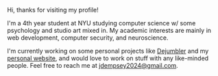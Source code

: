 Hi, thanks for visiting my profile!

I'm a 4th year student at NYU studying computer science w/ some psychology and studio art mixed in. My academic interests are mainly in web development, computer security, and neuroscience.

I'm currently working on some personal projects like [Dejumbler](https://github.com/anpanring/dejumbler) and my [personal website](https://github.com/anpanring/jack-site), and would love to work on stuff with any like-minded people. Feel free to reach me at <jdempsey2024@gmail.com>.

<!--
**anpanring/anpanring** is a ✨ _special_ ✨ repository because its `README.md` (this file) appears on your GitHub profile.

Here are some ideas to get you started:

- 🔭 I’m currently working on ...
- 🌱 I’m currently learning ...
- 👯 I’m looking to collaborate on ...
- 🤔 I’m looking for help with ...
- 💬 Ask me about ...
- 📫 How to reach me: ...
- 😄 Pronouns: ...
- ⚡ Fun fact: ...
-->
